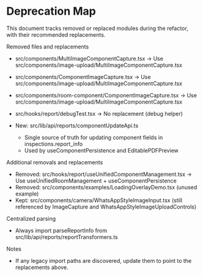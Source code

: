 # Deprecation Map

This document tracks removed or replaced modules during the refactor, with their recommended replacements.

Removed files and replacements
- src/components/MultiImageComponentCapture.tsx → Use src/components/image-upload/MultiImageComponentCapture.tsx
- src/components/ComponentImageCapture.tsx → Use src/components/image-upload/MultiImageComponentCapture.tsx
- src/components/room-component/ComponentImageCapture.tsx → Use src/components/image-upload/MultiImageComponentCapture.tsx
- src/hooks/report/debugTest.tsx → No replacement (debug helper)

- New: src/lib/api/reports/componentUpdateApi.ts
  - Single source of truth for updating component fields in inspections.report_info
  - Used by useComponentPersistence and EditablePDFPreview

Additional removals and replacements
- Removed: src/hooks/report/useUnifiedComponentManagement.tsx → Use useUnifiedRoomManagement + useComponentPersistence
- Removed: src/components/examples/LoadingOverlayDemo.tsx (unused example)
- Kept: src/components/camera/WhatsAppStyleImageInput.tsx (still referenced by ImageCapture and WhatsAppStyleImageUploadControls)

Centralized parsing
- Always import parseReportInfo from src/lib/api/reports/reportTransformers.ts

Notes
- If any legacy import paths are discovered, update them to point to the replacements above.
